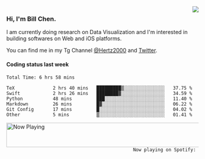 <img  align="right" src="https://github-readme-stats.vercel.app/api?username=BillChen2k&show_icons=false&count_private=true&hide_title=true">

### Hi, I'm Bill Chen.

I am currently doing research on Data Visualization and I'm interested in building softwares on Web and iOS platforms.

You can find me in my Tg Channel [@Hertz2000](https://t.me/Hertz2000) and [Twitter](https://twitter.com/billchen2k).

#### Coding status last week

<!--START_SECTION:waka-->

```text
Total Time: 6 hrs 58 mins

TeX              2 hrs 40 mins   █████████▒░░░░░░░░░░░░░░░   37.75 %
Swift            2 hrs 26 mins   ████████▓░░░░░░░░░░░░░░░░   34.59 %
Python           48 mins         ███░░░░░░░░░░░░░░░░░░░░░░   11.40 %
Markdown         26 mins         █▓░░░░░░░░░░░░░░░░░░░░░░░   06.22 %
Git Config       17 mins         █░░░░░░░░░░░░░░░░░░░░░░░░   04.02 %
Other            5 mins          ▒░░░░░░░░░░░░░░░░░░░░░░░░   01.41 %
```

<!--END_SECTION:waka-->


<div>
<a href="https://spotify-now-playing.billchen2k.vercel.app/now-playing?open">
   <img align="right" src="https://spotify-now-playing.billchen2k.vercel.app/now-playing" width="540" height="64" alt="Now Playing">
</a>
</div>

<div>
<p align="right"><code>Now playing on Spotify: </code></p>
</div>

<!--
**BillChen2K/BillChen2K** is a ✨ _special_ ✨ repository because its `README.md` (this file) appears on your GitHub profile.

Here are some ideas to get you started:

- 🔭 I’m currently working on ...
- 🌱 I’m currently learning ...
- 👯 I’m looking to collaborate on ...
- 🤔 I’m looking for help with ...
- 💬 Ask me about ...
- 📫 How to reach me: ...
- 😄 Pronouns: ...
- ⚡ Fun fact: ...
-->
